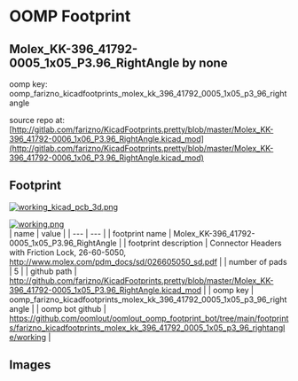 # OOMP Footprint  
## Molex_KK-396_41792-0005_1x05_P3.96_RightAngle  by none  
  
oomp key: oomp_farizno_kicadfootprints_molex_kk_396_41792_0005_1x05_p3_96_rightangle  
  
source repo at: [http://gitlab.com/farizno/KicadFootprints.pretty/blob/master/Molex_KK-396_41792-0006_1x06_P3.96_RightAngle.kicad_mod](http://gitlab.com/farizno/KicadFootprints.pretty/blob/master/Molex_KK-396_41792-0006_1x06_P3.96_RightAngle.kicad_mod)  
## Footprint  
  
[![working_kicad_pcb_3d.png](working_kicad_pcb_3d_600.png)](working_kicad_pcb_3d.png)  
  
[![working.png](working_600.png)](working.png)  
| name | value | 
| --- | --- | 
| footprint name | Molex_KK-396_41792-0005_1x05_P3.96_RightAngle | 
| footprint description | Connector Headers with Friction Lock, 26-60-5050, http://www.molex.com/pdm_docs/sd/026605050_sd.pdf | 
| number of pads | 5 | 
| github path | http://github.com/farizno/KicadFootprints.pretty/blob/master/Molex_KK-396_41792-0005_1x05_P3.96_RightAngle.kicad_mod | 
| oomp key | oomp_farizno_kicadfootprints_molex_kk_396_41792_0005_1x05_p3_96_rightangle | 
| oomp bot github | https://github.com/oomlout/oomlout_oomp_footprint_bot/tree/main/footprints/farizno_kicadfootprints_molex_kk_396_41792_0005_1x05_p3_96_rightangle/working | 
## Images  
